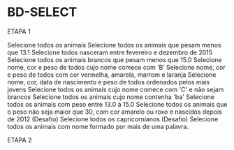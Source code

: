 # BD-SELECT

ETAPA 1

Selecione todos os animais
Selecione todos os animais que pesam menos que 13.1
Selecione todos nasceram entre fevereiro e dezembro de 2015
Selecione todos os animais brancos que pesam menos que 15.0
Selecione nome, cor e peso de todos cujo nome comece com ’B’
Selecione nome, cor e peso de todos com cor vermelha, amarela, marrom e laranja
Selecione nome, cor, data de nascimento e peso de todos ordenados pelos mais jovens
Selecione todos os animais cujo nome comece com 'C' e não sejam brancos
Selecione todos os animais cujo nome contenha 'ba'
Selecione todos os animais com peso entre 13.0 à 15.0
Selecione todos os animais que o peso não seja maior que 30, com cor amarelo ou roxo e nascidos depois de 2012
(Desafio) Selecione todos os capricornianos
(Desafio) Selecione todos os animais com nome formado por mais de uma palavra.

ETAPA 2
